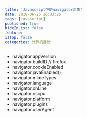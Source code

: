 ```yaml
---
title: 'Javascript中的navigator对象'
date: 2018-06-25 16:33:25
tags: [javascript]
published: true
hideInList: false
feature: 
isTop: false
categories: 计算机基础
---
```


*   navigator.appVersion
*   navigator.buildID // firefox
*   navigator.cookieEnabled
*   navigator.javaEnabled()
*   navigator.mimeTypes
*   navigator.language
*   navigator.onLine
*   navigator.oscpu
*   navigator.platform
*   navigator.plugins
*   navigator.userAgent